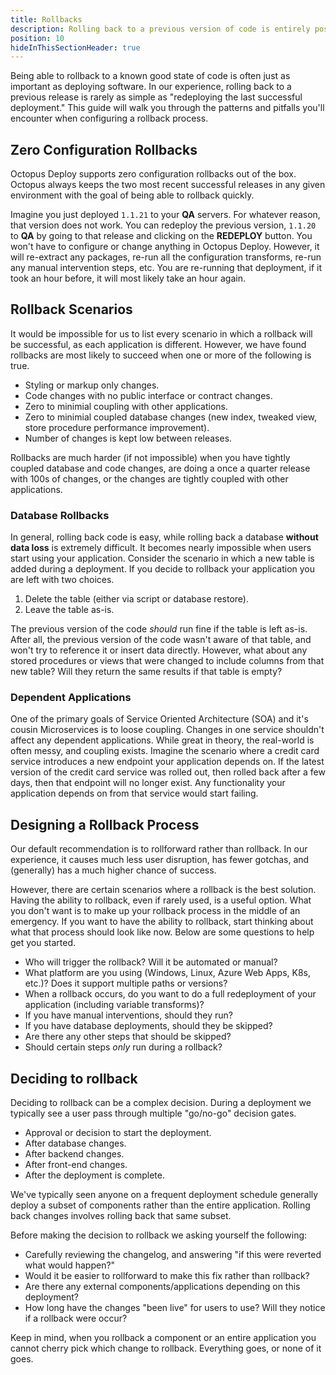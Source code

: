 ```yaml
---
title: Rollbacks
description: Rolling back to a previous version of code is entirely possible, but there is quite a bit to consider.  This guide will walk you through the patterns and pitfalls for a successful rollback.
position: 10
hideInThisSectionHeader: true
---
```


Being able to rollback to a known good state of code is often just as important as deploying software.  In our experience, rolling back to a previous release is rarely as simple as "redeploying the last successful deployment."  This guide will walk you through the patterns and pitfalls you'll encounter when configuring a rollback process.

## Zero Configuration Rollbacks

Octopus Deploy supports zero configuration rollbacks out of the box.  Octopus always keeps the two most recent successful releases in any given environment with the goal of being able to rollback quickly.

Imagine you just deployed `1.1.21` to your **QA** servers.  For whatever reason, that version does not work.  You can redeploy the previous version, `1.1.20` to **QA** by going to that release and clicking on the **REDEPLOY** button.  You won't have to configure or change anything in Octopus Deploy.  However, it will re-extract any packages, re-run all the configuration transforms, re-run any manual intervention steps, etc.  You are re-running that deployment, if it took an hour before, it will most likely take an hour again.    

## Rollback Scenarios

It would be impossible for us to list every scenario in which a rollback will be successful, as each application is different.  However, we have found rollbacks are most likely to succeed when one or more of the following is true.

- Styling or markup only changes.
- Code changes with no public interface or contract changes.
- Zero to minimial coupling with other applications.
- Zero to minimial coupled database changes (new index, tweaked view, store procedure performance improvement).
- Number of changes is kept low between releases.

Rollbacks are much harder (if not impossible) when you have tightly coupled database and code changes, are doing a once a quarter release with 100s of changes, or the changes are tightly coupled with other applications.  

### Database Rollbacks

In general, rolling back code is easy, while rolling back a database **without data loss** is extremely difficult.  It becomes nearly impossible when users start using your application.  Consider the scenario in which a new table is added during a deployment.  If you decide to rollback your application you are left with two choices.

1. Delete the table (either via script or database restore).
2. Leave the table as-is.

The previous version of the code _should_ run fine if the table is left as-is.  After all, the previous version of the code wasn't aware of that table, and won't try to reference it or insert data directly.  However, what about any stored procedures or views that were changed to include columns from that new table?  Will they return the same results if that table is empty?

### Dependent Applications

One of the primary goals of Service Oriented Architecture (SOA) and it's cousin Microservices is to loose coupling.  Changes in one service shouldn't affect any dependent applications.  While great in theory, the real-world is often messy, and coupling exists.  Imagine the scenario where a credit card service introduces a new endpoint your application depends on.  If the latest version of the credit card service was rolled out, then rolled back after a few days, then that endpoint will no longer exist.  Any functionality your application depends on from that service would start failing.

## Designing a Rollback Process

Our default recommendation is to rollforward rather than rollback.  In our experience, it causes much less user disruption, has fewer gotchas, and (generally) has a much higher chance of success.

However, there are certain scenarios where a rollback is the best solution.  Having the ability to rollback, even if rarely used, is a useful option.  What you don't want is to make up your rollback process in the middle of an emergency.  If you want to have the ability to rollback, start thinking about what that process should look like now.  Below are some questions to help get you started.

- Who will trigger the rollback?  Will it be automated or manual?
- What platform are you using (Windows, Linux, Azure Web Apps, K8s, etc.)?  Does it support multiple paths or versions?
- When a rollback occurs, do you want to do a full redeployment of your application (including variable transforms)?
- If you have manual interventions, should they run?
- If you have database deployments, should they be skipped?
- Are there any other steps that should be skipped?
- Should certain steps _only_ run during a rollback?

## Deciding to rollback

Deciding to rollback can be a complex decision.  During a deployment we typically see a user pass through multiple "go/no-go" decision gates.

- Approval or decision to start the deployment.
- After database changes.
- After backend changes.
- After front-end changes.
- After the deployment is complete.

We've typically seen anyone on a frequent deployment schedule generally deploy a subset of components rather than the entire application.  Rolling back changes involves rolling back that same subset.  

Before making the decision to rollback we asking yourself the following:

- Carefully reviewing the changelog, and answering "if this were reverted what would happen?"
- Would it be easier to rollforward to make this fix rather than rollback?
- Are there any external components/applications depending on this deployment?  
- How long have the changes "been live" for users to use?  Will they notice if a rollback were occur?

Keep in mind, when you rollback a component or an entire application you cannot cherry pick which change to rollback.  Everything goes, or none of it goes.